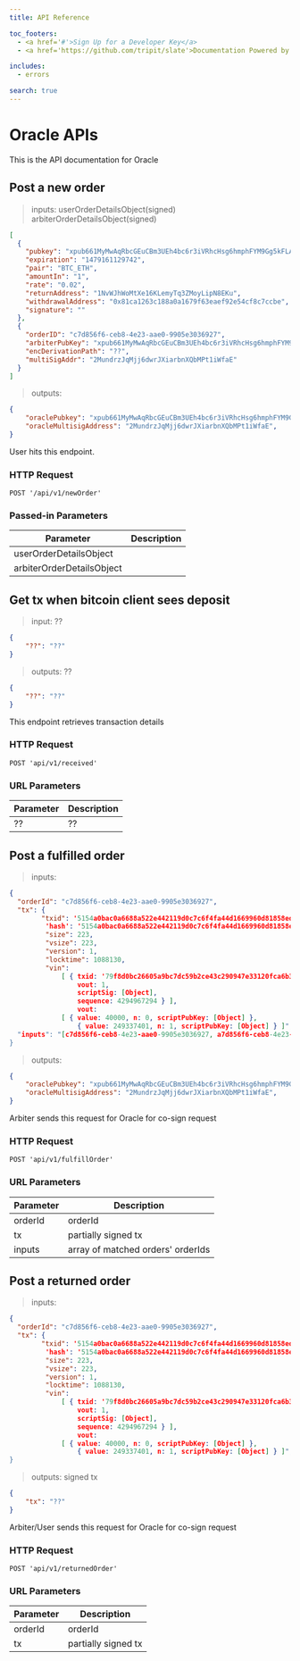 ```yaml
---
title: API Reference

toc_footers:
  - <a href='#'>Sign Up for a Developer Key</a>
  - <a href='https://github.com/tripit/slate'>Documentation Powered by Slate</a>

includes:
  - errors

search: true
---
```


# Oracle APIs

This is the API documentation for Oracle

## Post a new order

> inputs: userOrderDetailsObject(signed)
            arbiterOrderDetailsObject(signed)

```json
[
  {
    "pubkey": "xpub661MyMwAqRbcGEuCBm3UEh4bc6r3iVRhcHsg6hmphFYM9Gg5kFLAZSMCjVpWWDug6hjU1MMs2ZZr6xuN6eUXc88FixnQXm5y7bgJCi3vTzp",
    "expiration": "1479161129742",
    "pair": "BTC_ETH",
    "amountIn": "1",
    "rate": "0.02",
    "returnAddress": "1NvWJhWoMtXe16KLemyTq3ZMoyLipN8EKu",
    "withdrawalAddress": "0x81ca1263c188a0a1679f63eaef92e54cf8c7ccbe",
    "signature": ""
  },
  {
    "orderID": "c7d856f6-ceb8-4e23-aae0-9905e3036927",
    "arbiterPubKey": "xpub661MyMwAqRbcGEuCBm3UEh4bc6r3iVRhcHsg6hmphFYM9Gg5kFLAZSMCjVpWWDug6hjU1MMs2ZZr6xuN6eUXc88FixnQXm5y7bgJCi3vTzp",
    "encDerivationPath": "??",
    "multiSigAddr": "2MundrzJqMjj6dwrJXiarbnXQbMPt1iWfaE"
  }
]
```

> outputs:

```json
{
    "oraclePubkey": "xpub661MyMwAqRbcGEuCBm3UEh4bc6r3iVRhcHsg6hmphFYM9Gg5kFLAZSMCjVpWWDug6hjU1MMs2ZZr6xuN6eUXc88FixnQXm5y7bgJCi3vTzp",
    "oracleMultisigAddress": "2MundrzJqMjj6dwrJXiarbnXQbMPt1iWfaE",
}
```

User hits this endpoint.

### HTTP Request

`POST '/api/v1/newOrder'`

### Passed-in Parameters

Parameter | Description
--------- | -----------
userOrderDetailsObject |
arbiterOrderDetailsObject  |


## Get tx when bitcoin client sees deposit

> input: ??

```json
{
    "??": "??"
}
```

> outputs: ??

```json
{
    "??": "??"
}
```


This endpoint retrieves transaction details


### HTTP Request

`POST 'api/v1/received'`

### URL Parameters

Parameter | Description
--------- | -----------
?? | ??


## Post a fulfilled order

> inputs:

```json
{
  "orderId": "c7d856f6-ceb8-4e23-aae0-9905e3036927",
  "tx": {
        "txid": '5154a0bac0a6688a522e442119d0c7c6f4fa44d1669960d81858ed76a8a0baad',
         'hash': '5154a0bac0a6688a522e442119d0c7c6f4fa44d1669960d81858ed76a8a0baad',
         "size": 223,
         "vsize": 223,
         "version": 1,
         "locktime": 1088130,
         "vin":
             [ { txid: '79f8d0bc26605a9bc7dc59b2ce43c290947e33120fca6b3e946588086d26276f',
                 vout: 1,
                 scriptSig: [Object],
                 sequence: 4294967294 } ],
                 vout:
             [ { value: 40000, n: 0, scriptPubKey: [Object] },
                 { value: 249337401, n: 1, scriptPubKey: [Object] } ]",
  "inputs": "[c7d856f6-ceb8-4e23-aae0-9905e3036927, a7d856f6-ceb8-4e23-aae0-9905e3036927, b7d856f6-ceb8-4e23-aae0-9905e3036927]"
}
```

> outputs:

```json
{
    "oraclePubkey": "xpub661MyMwAqRbcGEuCBm3UEh4bc6r3iVRhcHsg6hmphFYM9Gg5kFLAZSMCjVpWWDug6hjU1MMs2ZZr6xuN6eUXc88FixnQXm5y7bgJCi3vTzp",
    "oracleMultisigAddress": "2MundrzJqMjj6dwrJXiarbnXQbMPt1iWfaE",
}
```


Arbiter sends this request for Oracle for co-sign request


### HTTP Request

`POST 'api/v1/fulfillOrder'`

### URL Parameters

Parameter | Description
--------- | -----------
orderId | orderId
tx | partially signed tx
inputs | array of matched orders' orderIds


## Post a returned order

> inputs:

```json
{
  "orderId": "c7d856f6-ceb8-4e23-aae0-9905e3036927",
  "tx": {
        "txid": '5154a0bac0a6688a522e442119d0c7c6f4fa44d1669960d81858ed76a8a0baad',
         'hash': '5154a0bac0a6688a522e442119d0c7c6f4fa44d1669960d81858ed76a8a0baad',
         "size": 223,
         "vsize": 223,
         "version": 1,
         "locktime": 1088130,
         "vin":
             [ { txid: '79f8d0bc26605a9bc7dc59b2ce43c290947e33120fca6b3e946588086d26276f',
                 vout: 1,
                 scriptSig: [Object],
                 sequence: 4294967294 } ],
                 vout:
             [ { value: 40000, n: 0, scriptPubKey: [Object] },
                 { value: 249337401, n: 1, scriptPubKey: [Object] } ]",
}
```

> outputs: signed tx

```json
{
    "tx": "??"
}
```


Arbiter/User sends this request for Oracle for co-sign request


### HTTP Request

`POST 'api/v1/returnedOrder'`

### URL Parameters

Parameter | Description
--------- | -----------
orderId | orderId
tx | partially signed tx
